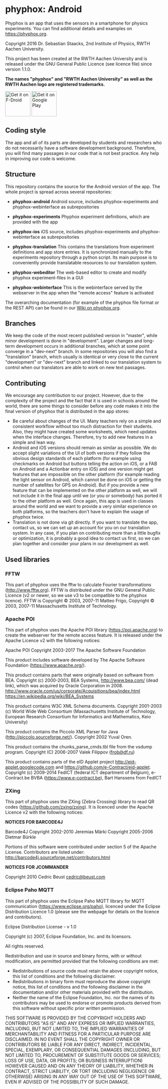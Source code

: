 # phyphox: Android

Phyphox is an app that uses the sensors in a smartphone for physics experiments. You can find additional details and examples on https://phyphox.org.

Copyright 2016 Dr. Sebastian Staacks, 2nd Institute of Physics, RWTH Aachen University.

This project has been created at the RWTH Aachen University and is released under the GNU General Public Licence (see licence file) since version 1.1.0.

**The names "phyphox" and "RWTH Aachen University" as well as the RWTH Aachen logo are registered trademarks.**

[<img src="https://fdroid.gitlab.io/artwork/badge/get-it-on.png"
     alt="Get it on F-Droid"
     height="80">](https://f-droid.org/packages/de.rwth_aachen.phyphox/)
[<img src="https://play.google.com/intl/en_us/badges/images/generic/en_badge_web_generic.png"
     alt="Get it on Google Play"
     height="80">](https://play.google.com/store/apps/details?id=de.rwth_aachen.phyphox)

## Coding style

The app and all of its parts are developed by students and researchers who do not necessarily have a software development background. Therefore, you will find many passages in our code that is not best practice. Any help in improving our code is welcome.

## Structure

This repository contains the source for the Android version of the app. The whole project is spread across several repositories:

* **phyphox-android**
  Android source, includes phyphox-experiments and phyphox-webinterface as subrepositories

* **phyphox-experiments**
  Phyphox experiment definitions, which are provided with the app

* **phyphox-ios**
  iOS source, includes phyphox-experiments and phyphox-webinterface as subrepositories

* **phyphox-translation**
  This contains the translations from experiment definitions and app store entries. It is synchronized manually to the experiments repository through a python script. Its main purpose is to conveniently provide translatable resources to our translation system.

* **phyphox-webeditor**
  The web-based editor to create and modify phyphox experiment-files in a GUI

* **phyphox-webinterface**
  This is the webinterface served by the webserver in the app when the "remote access" feature is activated
  
The overarching documentation (for example of the phyphox file format or the REST API) can be found in our [Wiki on phyphox.org](https://phyphox.org/wiki).

## Branches

We keep the code of the most recent published version in "master", while minor development is done in "development". Larger changes and long-term development occurs in additional branches, which at some point converge in a "dev-next" branch. In some repositories you will also find a "translation" branch, which usually is identical or very close to the current "development" or "dev-next" branch and linked to our translation system to control when our translators are able to work on new text passages.

## Contributing

We encourage any contribution to our project. However, due to the complexity of the project and the fact that it is used in schools around the world, there are some things to consider before any code makes it into the final version of phyphox that is distributed in the app stores:
* Be careful about changes of the UI. Many teachers rely on a simple and consistent workflow without too much distraction for their students. Also, they might have created some worksheets, which need updates when the interface changes. Therefore, try to add new features in a simple and lean way.
* Android and iOS versions should remain as similar as possible. We do accept slight variations of the UI of both versions if they follow the obvious design standards of each platform (for example using checkmarks on Android but buttons telling the action on iOS, or a FAB on Android and a Actionbar entry on iOS) and one version might get features that are impossible on the other platform (for example reading the light sensor on Android, which cannot be done on iOS or getting the number of satellites for GPS on Android). But if you provide a new feature that can be implemented on the other platform as well, we will not include it in the final app until we (or you or somebody) has ported it to the other platform as well. Once again, this app is used in classes around the world and we want to provide a very similar experience on both platforms, so the teachers don't have to explain the usage of phyphox twice.
* Translation is not done via git directly. If you want to translate the app, contact us, so we can set up an account for you on our translation system.
In any case, if you plan on contributing more than a little bugfix or optimization, it is probably a good idea to contact us first, so we can plan together and consider your plans in our development as well.

## Used libraries

### FFTW

This part of phyphox uses the fftw to calculate Fourier transformations (http://www.fftw.org). FFTW is distributed under the GNU General Public Licence (v2 or newer, so we use v3 to be compatible to the phyphox licence). FFTW is Copyright © 2003, 2007-11 Matteo Frigo, Copyright © 2003, 2007-11 Massachusetts Institute of Technology.

### Apache POI

This part of phyphox uses the Apache POI library (https://poi.apache.org) to create the webserver for the remote access feature. It is released under the Apache Licence v2 with the following notices:

Apache POI
Copyright 2003-2017 The Apache Software Foundation

This product includes software developed by
The Apache Software Foundation (https://www.apache.org/).

This product contains parts that were originally based on software from BEA.
Copyright (c) 2000-2003, BEA Systems, <http://www.bea.com/> (dead link),
which was acquired by Oracle Corporation in 2008.
<http://www.oracle.com/us/corporate/Acquisitions/bea/index.html>
<https://en.wikipedia.org/wiki/BEA_Systems>

This product contains W3C XML Schema documents. Copyright 2001-2003 (c)
World Wide Web Consortium (Massachusetts Institute of Technology, European
Research Consortium for Informatics and Mathematics, Keio University)

This product contains the Piccolo XML Parser for Java
(http://piccolo.sourceforge.net/). Copyright 2002 Yuval Oren.

This product contains the chunks_parse_cmds.tbl file from the vsdump program.
Copyright (C) 2006-2007 Valek Filippov (frob@df.ru)

This product contains parts of the eID Applet project 
<http://eid-applet.googlecode.com> and <https://github.com/e-Contract/eid-applet>.
Copyright (c) 2009-2014
FedICT (federal ICT department of Belgium), e-Contract.be BVBA (https://www.e-contract.be),
Bart Hanssens from FedICT

### ZXing

This part of phyphox uses the ZXing (Zebra Crossing) library to read QR codes (https://github.com/zxing/zxing). It is licenced under the Apache Licence v2 with the following notices:

**NOTICES FOR BARCODE4J**

Barcode4J
Copyright 2002-2010 Jeremias Märki
Copyright 2005-2006 Dietmar Bürkle

Portions of this software were contributed under section 5 of the
Apache License. Contributors are listed under:
http://barcode4j.sourceforge.net/contributors.html

**NOTICES FOR JCOMMANDER**

Copyright 2010 Cedric Beust cedric@beust.com

### Eclipse Paho MQTT

This part of phyphox uses the Eclipse Paho MQTT library for MQTT communication (https://www.eclipse.org/paho), licenced under the Eclipse Distribution Licence 1.0 (please see the webpage for details on the licence and contributors).

Eclipse Distribution License - v 1.0

Copyright (c) 2007, Eclipse Foundation, Inc. and its licensors.

All rights reserved.

Redistribution and use in source and binary forms, with or without modification, are permitted provided that the following conditions are met:

* Redistributions of source code must retain the above copyright notice, this list of conditions and the following disclaimer.
* Redistributions in binary form must reproduce the above copyright notice, this list of conditions and the following disclaimer in the documentation and/or other materials provided with the distribution.
* Neither the name of the Eclipse Foundation, Inc. nor the names of its contributors may be used to endorse or promote products derived from this software without specific prior written permission. 

THIS SOFTWARE IS PROVIDED BY THE COPYRIGHT HOLDERS AND CONTRIBUTORS "AS IS" AND ANY EXPRESS OR IMPLIED WARRANTIES, INCLUDING, BUT NOT LIMITED TO, THE IMPLIED WARRANTIES OF MERCHANTABILITY AND FITNESS FOR A PARTICULAR PURPOSE ARE DISCLAIMED. IN NO EVENT SHALL THE COPYRIGHT OWNER OR CONTRIBUTORS BE LIABLE FOR ANY DIRECT, INDIRECT, INCIDENTAL, SPECIAL, EXEMPLARY, OR CONSEQUENTIAL DAMAGES (INCLUDING, BUT NOT LIMITED TO, PROCUREMENT OF SUBSTITUTE GOODS OR SERVICES; LOSS OF USE, DATA, OR PROFITS; OR BUSINESS INTERRUPTION) HOWEVER CAUSED AND ON ANY THEORY OF LIABILITY, WHETHER IN CONTRACT, STRICT LIABILITY, OR TORT (INCLUDING NEGLIGENCE OR OTHERWISE) ARISING IN ANY WAY OUT OF THE USE OF THIS SOFTWARE, EVEN IF ADVISED OF THE POSSIBILITY OF SUCH DAMAGE.

